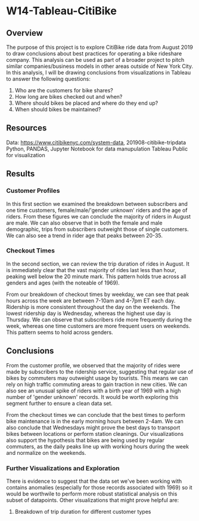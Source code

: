 # W14-Tableau-CitiBike

## Overview
The purpose of this project is to explore CitiBike ride data from August 2019 to draw conclusions about best practices for operating a bike rideshare company. This analysis can be used as part of a broader project to pitch similar companies/business models in other areas outside of New York City. In this analysis, I will be drawing conclusions from visualizations in Tableau to answer the following questions:
  1. Who are the customers for bike shares?
  2. How long are bikes checked out and when? 
  3. Where should bikes be placed and where do they end up?
  4. When should bikes be maintained?

## Resources
Data: https://www.citibikenyc.com/system-data, 201908-citibike-tripdata
Python, PANDAS, Jupyter Notebook for data manupulation
Tableau Public for visualization 

## Results

### Customer Profiles
In this first section we examined the breakdown between subscribers and one time customers, female/male/'gender unknown' riders and the age of riders. From these figures we can conclude the majority of riders in August are male. We can also observe that in both the female and male demographic, trips from subscribers outweight those of single customers. We can also see a trend in rider age that peaks between 20-35. 

### Checkout Times
In the second section, we can review the trip duration of rides in August. It is immediately clear that the vast majority of rides last less than hour, peaking well below the 20 minute mark. This pattern holds true across all genders and ages (with the noteable of 1969). 

From our breakdown of checkout times by weekday, we can see that peak hours across the week are between 7-10am and 4-7pm ET each day. Ridership is more consistent throughout the day on the weekends. The lowest ridership day is Wednesday, whereas the highest use day is Thursday. We can observe that subscribers ride more frequently during the week, whereas one time customers are more frequent users on weekends. This pattern seems to hold across genders.

## Conclusions 
From the customer profile, we observed that the majority of rides were made by subscribers to the ridership service, suggesting that regular use of bikes by commuters may outweight usage by tourists. This means we can rely on high traffic commuting areas to gain traction in new cities. We can also see an unusual spike of riders with a birth year of 1969 with a high number of 'gender unknown' records. It would be worth exploring this segment further to ensure a clean data set. 

From the checkout times we can conclude that the best times to perform bike maintenance is in the early morning hours between 2-4am. We can also conclude that Wednesdays might prove the best days to transport bikes between locations or perform station cleanings. Our visualizations also support the hypothesis that bikes are being used by regular commuters, as the daily peaks line up with working hours during the week and normalize on the weekends. 

### Further Visualizations and Exploration
There is evidence to suggest that the data set we've been working with contains anomalies (especially for those records associated with 1969) so it would be worthwile to perform more robust statistical analysis on this subset of datapoints. Other visualizations that might prove helpful are:
  1. Breakdown of trip duration for different customer types



